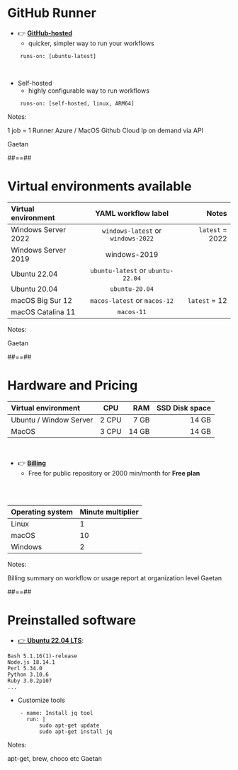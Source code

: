 <!-- .slide: class="with-code" -->
# GitHub Runner

* 👉 [**GitHub-hosted**](https://docs.github.com/en/actions/using-github-hosted-runners/about-github-hosted-runners)
  * quicker, simpler way to run your workflows

```yaml[]
    runs-on: [ubuntu-latest]
```
<!-- .element: class="big-code" -->

<br/>

* Self-hosted
  * highly configurable way to run workflows

```yaml[]
    runs-on: [self-hosted, linux, ARM64]
```
<!-- .element: class="big-code" -->

Notes:

1 job = 1 Runner
Azure / MacOS Github Cloud
Ip on demand via API

Gaetan

##==##
<!-- .slide: -->
# Virtual environments available

| Virtual environment |        YAML workflow label         |           Notes |
|:--------------------|:----------------------------------:|----------------:|
| Windows Server 2022 | `windows-latest` or `windows-2022` | `latest` = 2022 |
| Windows Server 2019 |            windows-2019            |                 |
| Ubuntu 22.04        | `ubuntu-latest` or `ubuntu-22.04`  |                 |
| Ubuntu 20.04        |           `ubuntu-20.04`           |                 |
| macOS Big Sur 12    |    `macos-latest` or `macos-12`    |   `latest` = 12 |
| macOS Catalina 11   |             `macos-11`             |                 |

Notes:

Gaetan

##==##
<!-- .slide: -->
# Hardware and Pricing

| Virtual environment    |  CPU  |   RAM | SSD Disk space |
|:-----------------------|:-----:|------:|---------------:|
| Ubuntu / Window Server | 2 CPU |  7 GB |          14 GB |
| MacOS                  | 3 CPU | 14 GB |          14 GB |


<br/>

* 👉 [**Billing**](https://docs.github.com/en/billing/managing-billing-for-github-actions/about-billing-for-github-actions)
  * Free for public repository or 2000 min/month for **Free plan**

<br/>
<br/>

| Operating system | Minute multiplier |
|:-----------------|:------------------|
| Linux            | 1                 |
| macOS            | 10                |
| Windows          | 2                 |

Notes:

Billing summary on workflow or usage report at organization level
Gaetan

##==##
<!-- .slide: class="with-code" -->

# Preinstalled software

* [👉 **Ubuntu 22.04 LTS**](https://github.com/actions/runner-images/blob/main/images/linux/Ubuntu2204-Readme.md): 

```
Bash 5.1.16(1)-release
Node.js 18.14.1
Perl 5.34.0
Python 3.10.6
Ruby 3.0.2p107
...
```

* Customize tools

```yaml[]
    - name: Install jq tool
      run: |
          sudo apt-get update
          sudo apt-get install jq
```

Notes:

apt-get, brew, choco etc
Gaetan

